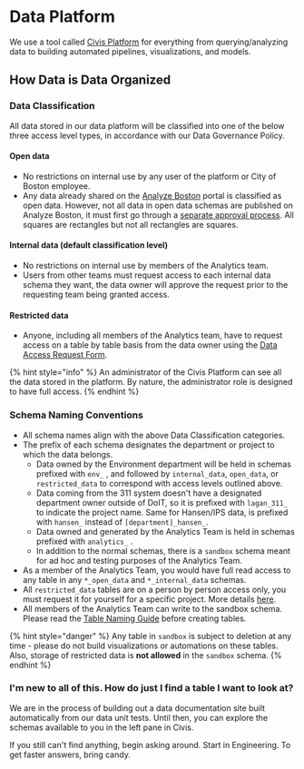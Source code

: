 # Data Platform

We use a tool called [Civis Platform](employee-handbook/tools/civis-platform.md) for everything from querying/analyzing data to building automated pipelines, visualizations, and models.

## How Data is Data Organized

### **Data Classification**

All data stored in our data platform will be classified into one of the below three access level types, in accordance with our Data Governance Policy. 

####     Open data

* No restrictions on internal use by any user of the platform or City of Boston employee. 
* Any data already shared on the [Analyze Boston](open-data.md) portal is classified as open data. However, not all data in open data schemas are published on Analyze Boston, it must first go through a [separate approval process](https://bostonopendata.knack.com/opendataapprovalpublication#processoverview/). All squares are rectangles but not all rectangles are squares.

####     Internal data \(default classification level\)

* No restrictions on internal use by members of the Analytics team.
* Users from other teams must request access to each internal data schema they want, the data owner will approve the request prior to the requesting team being granted access. 

####     Restricted data

* Anyone, including all members of the Analytics team, have to request access on a table by table basis from the data owner using the [Data Access Request Form](https://bostonopendata.knack.com/DAR#home/). 

{% hint style="info" %}
An administrator of the Civis Platform can see all the data stored in the platform. By nature, the administrator role is designed to have full access.
{% endhint %}

### Schema Naming Conventions

* All schema names align with the above Data Classification categories. 
* The prefix of each schema designates the department or project to which the data belongs. 
  * Data owned by the Environment department will be held in schemas prefixed with `env_` , and followed by `internal_data`, `open_data`, or `restricted_data` to correspond with access levels outlined above. 
  * Data coming from the 311 system doesn't have a designated department owner outside of DoIT, so it is prefixed with `lagan_311_` to indicate the project name. Same for Hansen/IPS data, is prefixed with `hansen_` instead of `[department]_hansen_`. 
  * Data owned and generated by the Analytics Team is held in schemas prefixed with `analytics_` . 
  * In addition to the normal schemas, there is a `sandbox` schema meant for ad hoc and testing purposes of the Analytics Team.
* As a member of the Analytics Team, you would have full read access to any table in any `*_open_data` and `*_internal_data` schemas. 
* All `restricted_data` tables are on a person by person access only, you must request it for yourself for a specific project. More details [here](). 
* All members of the Analytics Team can write to the sandbox schema. Please read the [Table Naming Guide]() before creating tables.

{% hint style="danger" %}
Any table in `sandbox` is subject to deletion at any time - please do not build visualizations or automations on these tables. Also, storage of restricted data is **not allowed** in the `sandbox` schema.
{% endhint %}

### I'm new to all of this. How do just I find a table I want to look at? 

We are in the process of building out a data documentation site built automatically from our data unit tests. Until then, you can explore the schemas available to you in the left pane in Civis.

If you still can't find anything, begin asking around. Start in Engineering. To get faster answers, bring candy.

